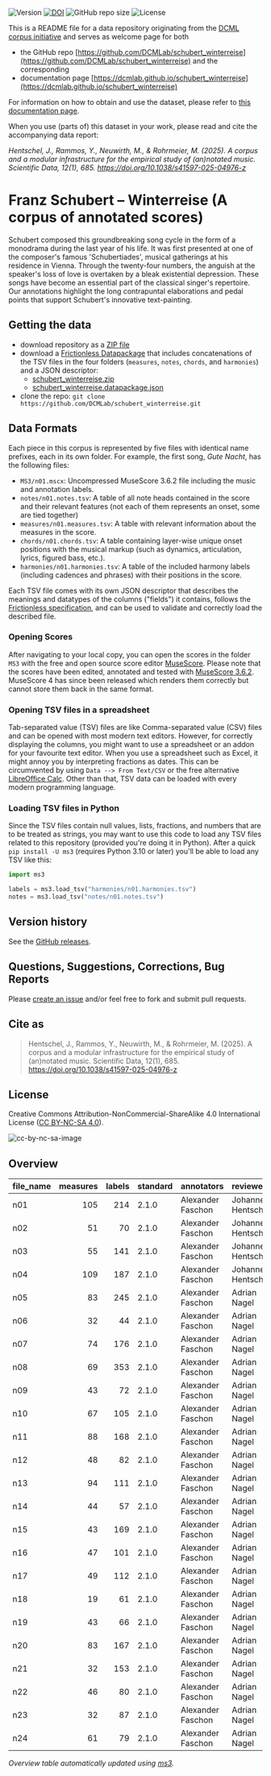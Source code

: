 ![Version](https://img.shields.io/github/v/release/DCMLab/schubert_winterreise?display_name=tag)
[![DOI](https://zenodo.org/badge/388182679.svg)](https://doi.org/10.5281/zenodo.14997095)
![GitHub repo size](https://img.shields.io/github/repo-size/DCMLab/schubert_winterreise)
![License](https://img.shields.io/badge/license-CC%20BY--NC--SA%204.0-9cf)


This is a README file for a data repository originating from the [DCML corpus initiative](https://github.com/DCMLab/dcml_corpora)
and serves as welcome page for both 

* the GitHub repo [https://github.com/DCMLab/schubert_winterreise](https://github.com/DCMLab/schubert_winterreise) and the corresponding
* documentation page [https://dcmlab.github.io/schubert_winterreise](https://dcmlab.github.io/schubert_winterreise)

For information on how to obtain and use the dataset, please refer to [this documentation page](https://dcmlab.github.io/schubert_winterreise/introduction).

When you use (parts of) this dataset in your work, please read and cite the accompanying data report:

_Hentschel, J., Rammos, Y., Neuwirth, M., & Rohrmeier, M. (2025). A corpus and a modular infrastructure for the 
empirical study of (an)notated music. Scientific Data, 12(1), 685. https://doi.org/10.1038/s41597-025-04976-z_

# Franz Schubert – Winterreise (A corpus of annotated scores)

Schubert composed this groundbreaking song cycle in the form of a monodrama during the last year of his life. It was
first presented at one of the composer's famous 'Schubertiades', musical gatherings at his residence in Vienna. Through
the twenty-four numbers, the anguish at the speaker's loss of love is overtaken by a bleak existential depression. These
songs have become an essential part of the classical singer's repertoire. Our annotations highlight the long
contrapuntal elaborations and pedal points that support Schubert's innovative text-painting.

## Getting the data

* download repository as a [ZIP file](https://github.com/DCMLab/schubert_winterreise/archive/main.zip)
* download a [Frictionless Datapackage](https://specs.frictionlessdata.io/data-package/) that includes concatenations
  of the TSV files in the four folders (`measures`, `notes`, `chords`, and `harmonies`) and a JSON descriptor:
  * [schubert_winterreise.zip](https://github.com/DCMLab/schubert_winterreise/releases/latest/download/schubert_winterreise.zip)
  * [schubert_winterreise.datapackage.json](https://github.com/DCMLab/schubert_winterreise/releases/latest/download/schubert_winterreise.datapackage.json)
* clone the repo: `git clone https://github.com/DCMLab/schubert_winterreise.git` 


## Data Formats

Each piece in this corpus is represented by five files with identical name prefixes, each in its own folder. 
For example, the first song, *Gute Nacht*, has the following files:

* `MS3/n01.mscx`: Uncompressed MuseScore 3.6.2 file including the music and annotation labels.
* `notes/n01.notes.tsv`: A table of all note heads contained in the score and their relevant features (not each of them represents an onset, some are tied together)
* `measures/n01.measures.tsv`: A table with relevant information about the measures in the score.
* `chords/n01.chords.tsv`: A table containing layer-wise unique onset positions with the musical markup (such as dynamics, articulation, lyrics, figured bass, etc.).
* `harmonies/n01.harmonies.tsv`: A table of the included harmony labels (including cadences and phrases) with their positions in the score.

Each TSV file comes with its own JSON descriptor that describes the meanings and datatypes of the columns ("fields") it contains,
follows the [Frictionless specification](https://specs.frictionlessdata.io/tabular-data-resource/),
and can be used to validate and correctly load the described file. 

### Opening Scores

After navigating to your local copy, you can open the scores in the folder `MS3` with the free and open source score
editor [MuseScore](https://musescore.org). Please note that the scores have been edited, annotated and tested with
[MuseScore 3.6.2](https://github.com/musescore/MuseScore/releases/tag/v3.6.2). 
MuseScore 4 has since been released which renders them correctly but cannot store them back in the same format.

### Opening TSV files in a spreadsheet

Tab-separated value (TSV) files are like Comma-separated value (CSV) files and can be opened with most modern text
editors. However, for correctly displaying the columns, you might want to use a spreadsheet or an addon for your
favourite text editor. When you use a spreadsheet such as Excel, it might annoy you by interpreting fractions as
dates. This can be circumvented by using `Data --> From Text/CSV` or the free alternative
[LibreOffice Calc](https://www.libreoffice.org/download/download/). Other than that, TSV data can be loaded with
every modern programming language.

### Loading TSV files in Python

Since the TSV files contain null values, lists, fractions, and numbers that are to be treated as strings, you may want
to use this code to load any TSV files related to this repository (provided you're doing it in Python). After a quick
`pip install -U ms3` (requires Python 3.10 or later) you'll be able to load any TSV like this:

```python
import ms3

labels = ms3.load_tsv("harmonies/n01.harmonies.tsv")
notes = ms3.load_tsv("notes/n01.notes.tsv")
```


## Version history

See the [GitHub releases](https://github.com/DCMLab/schubert_winterreise/releases).

## Questions, Suggestions, Corrections, Bug Reports

Please [create an issue](https://github.com/DCMLab/schubert_winterreise/issues) and/or feel free to fork and submit pull requests.

## Cite as

> Hentschel, J., Rammos, Y., Neuwirth, M., & Rohrmeier, M. (2025). A corpus and a modular infrastructure for the empirical study of (an)notated music. Scientific Data, 12(1), 685. https://doi.org/10.1038/s41597-025-04976-z

## License

Creative Commons Attribution-NonCommercial-ShareAlike 4.0 International License ([CC BY-NC-SA 4.0](https://creativecommons.org/licenses/by-nc-sa/4.0/)).

![cc-by-nc-sa-image](https://licensebuttons.net/l/by-nc-sa/4.0/88x31.png)

## Overview
|file_name|measures|labels|standard|   annotators    |    reviewers     |
|---------|-------:|-----:|--------|-----------------|------------------|
|n01      |     105|   214|2.1.0   |Alexander Faschon|Johannes Hentschel|
|n02      |      51|    70|2.1.0   |Alexander Faschon|Johannes Hentschel|
|n03      |      55|   141|2.1.0   |Alexander Faschon|Johannes Hentschel|
|n04      |     109|   187|2.1.0   |Alexander Faschon|Johannes Hentschel|
|n05      |      83|   245|2.1.0   |Alexander Faschon|Adrian Nagel      |
|n06      |      32|    44|2.1.0   |Alexander Faschon|Adrian Nagel      |
|n07      |      74|   176|2.1.0   |Alexander Faschon|Adrian Nagel      |
|n08      |      69|   353|2.1.0   |Alexander Faschon|Adrian Nagel      |
|n09      |      43|    72|2.1.0   |Alexander Faschon|Adrian Nagel      |
|n10      |      67|   105|2.1.0   |Alexander Faschon|Adrian Nagel      |
|n11      |      88|   168|2.1.0   |Alexander Faschon|Adrian Nagel      |
|n12      |      48|    82|2.1.0   |Alexander Faschon|Adrian Nagel      |
|n13      |      94|   111|2.1.0   |Alexander Faschon|Adrian Nagel      |
|n14      |      44|    57|2.1.0   |Alexander Faschon|Adrian Nagel      |
|n15      |      43|   169|2.1.0   |Alexander Faschon|Adrian Nagel      |
|n16      |      47|   101|2.1.0   |Alexander Faschon|Adrian Nagel      |
|n17      |      49|   112|2.1.0   |Alexander Faschon|Adrian Nagel      |
|n18      |      19|    61|2.1.0   |Alexander Faschon|Adrian Nagel      |
|n19      |      43|    66|2.1.0   |Alexander Faschon|Adrian Nagel      |
|n20      |      83|   167|2.1.0   |Alexander Faschon|Adrian Nagel      |
|n21      |      32|   153|2.1.0   |Alexander Faschon|Adrian Nagel      |
|n22      |      46|    80|2.1.0   |Alexander Faschon|Adrian Nagel      |
|n23      |      32|    87|2.1.0   |Alexander Faschon|Adrian Nagel      |
|n24      |      61|    79|2.1.0   |Alexander Faschon|Adrian Nagel      |


*Overview table automatically updated using [ms3](https://ms3.readthedocs.io/).*
